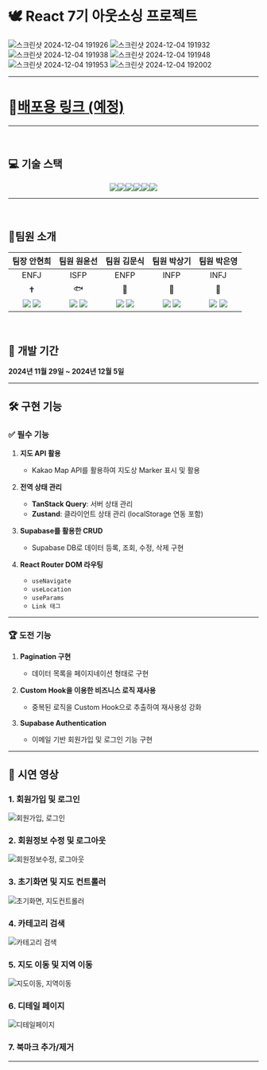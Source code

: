 # 🕊 React 7기 아웃소싱 프로젝트
![스크린샷 2024-12-04 191926](https://github.com/user-attachments/assets/8327b5b3-985b-4099-9414-3ae3111d946d)
![스크린샷 2024-12-04 191932](https://github.com/user-attachments/assets/535131d9-a596-4988-9ea2-1172cf9e5115)
![스크린샷 2024-12-04 191938](https://github.com/user-attachments/assets/9e4e6cfa-6a9e-4a5a-b6d1-5ed6fbd4e3ac)
![스크린샷 2024-12-04 191948](https://github.com/user-attachments/assets/88768929-b714-4c74-9fda-48fc99e24610)
![스크린샷 2024-12-04 191953](https://github.com/user-attachments/assets/6875210f-ae50-40fe-b447-f21f8c7ad1a4)
![스크린샷 2024-12-04 192002](https://github.com/user-attachments/assets/c352731b-6413-4c5e-bb5e-7aece0050167)

---

# 🔭[배포용 링크 (예정)]()

---

<br>

## 💻 기술 스택
<div style="display:flex; justify-content: center;">
  <img src="https://img.shields.io/badge/kakao map-yellow?style=for-the-badge">
  <img src="https://img.shields.io/badge/styled--components-DB7093?style=for-the-badge&logo=styled-components&logoColor=white">
  <img src="https://img.shields.io/badge/react--toastify-61DAFB?style=for-the-badge&logo=react&logoColor=black">
  <img src="https://img.shields.io/badge/supabase-232F3E?style=for-the-badge&logo=supabase&logoColor=white">
  <img src="https://img.shields.io/badge/tanstack--query-FF4154?style=for-the-badge&logo=tanstack&logoColor=white">
  <img src="https://img.shields.io/badge/zustand-blue?style=for-the-badge">
</div>

---
<br>

## 🥇팀원 소개

| 팀장 안현희  | 팀원 원윤선  | 팀원 김문식  | 팀원 박상기 | 팀원 박은영 |
| :-------------: | :-------------: | :-------------: | :-------------: | :-------------: |
| ENFJ  | ISFP  | ENFP  | INFP  | INFJ  |
| ✝️ | 🐟 | 🐶 | 🦊 | 🌸 |
| [<img src="https://img.shields.io/badge/github-181717?style=for-the-badge&logo=github&logoColor=white">](https://github.com/ahh0619) [<img src="https://img.shields.io/badge/velog-20C997?style=for-the-badge&logo=velog&logoColor=white">](https://velog.io/@hhyun19/posts) | [<img src="https://img.shields.io/badge/github-181717?style=for-the-badge&logo=github&logoColor=white">](https://github.com/WonYunSun) [<img src="https://img.shields.io/badge/velog-20C997?style=for-the-badge&logo=velog&logoColor=white">](https://velog.io/@sun4/posts) | [<img src="https://img.shields.io/badge/github-181717?style=for-the-badge&logo=github&logoColor=white">](https://github.com/kimmunsik20240905) [<img src="https://img.shields.io/badge/tistory-000000?style=for-the-badge&logo=tistory&logoColor=white">](https://myblog5750.tistory.com/) | [<img src="https://img.shields.io/badge/github-181717?style=for-the-badge&logo=github&logoColor=white">](https://github.com/adorable-otter) [<img src="https://img.shields.io/badge/notion-000000?style=for-the-badge&logo=notion&logoColor=white">](https://www.notion.so/TIL-111562ceba87808d8659d93d8d504c7b) | [<img src="https://img.shields.io/badge/github-181717?style=for-the-badge&logo=github&logoColor=white">](https://github.com/euncloud) [<img src="https://img.shields.io/badge/tistory-000000?style=for-the-badge&logo=tistory&logoColor=white">](https://poohello.tistory.com/) |

<br>

## 📆 개발 기간
**2024년 11월 29일 ~ 2024년 12월 5일**

---

## 🛠️ 구현 기능

### ✅ 필수 기능
1. **지도 API 활용**
   - Kakao Map API를 활용하여 지도상 Marker 표시 및 활용

2. **전역 상태 관리**
   - **TanStack Query**: 서버 상태 관리
   - **Zustand**: 클라이언트 상태 관리 (localStorage 연동 포함)

3. **Supabase를 활용한 CRUD**
   - Supabase DB로 데이터 등록, 조회, 수정, 삭제 구현

4. **React Router DOM 라우팅**
     - `useNavigate`
     - `useLocation`
     - `useParams`
     - `Link 태그`

---

### 🏆 도전 기능
1. **Pagination 구현**
   - 데이터 목록을 페이지네이션 형태로 구현

2. **Custom Hook을 이용한 비즈니스 로직 재사용**
   - 중복된 로직을 Custom Hook으로 추출하여 재사용성 강화

3. **Supabase Authentication**
   - 이메일 기반 회원가입 및 로그인 기능 구현

---

## 🎥 시연 영상

### 1. 회원가입 및 로그인
![회원가입, 로그인](https://github.com/user-attachments/assets/9ccb11ef-d2a4-4a69-b558-81af45587db1)

### 2. 회원정보 수정 및 로그아웃
![회원정보수정, 로그아웃](https://github.com/user-attachments/assets/d708d7d0-a400-4e69-9988-9b25bc0848eb)

### 3. 초기화면 및 지도 컨트롤러
![초기화면, 지도컨트롤러](https://github.com/user-attachments/assets/7fa1c910-f755-4eec-81ad-0a7be33c9335)

### 4. 카테고리 검색
![카테고리 검색](https://github.com/user-attachments/assets/809928da-98bd-4cb4-a7c3-e5afa344e284)

### 5. 지도 이동 및 지역 이동
![지도이동, 지역이동](https://github.com/user-attachments/assets/cad98612-fbc4-4b4f-b6b4-2b1e2c97a3fd)

### 6. 디테일 페이지
![디테일페이지](https://github.com/user-attachments/assets/ed57157e-cfdf-4830-805b-ba2109f98ad1)

### 7. 북마크 추가/제거

---
